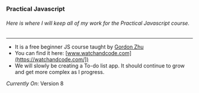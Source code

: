 ### Practical Javascript
###### Here is where I will keep all of my work for the Practical Javascript course.
---
* It is a free beginner JS course taught by [Gordon Zhu](https://twitter.com/gordon_zhu)
* You can find it here: [www.watchandcode.com](https://watchandcode.com/])
* We will slowly be creating a To-do list app. It should continue to grow and get more complex as I progress.


_Currently On_: Version 8